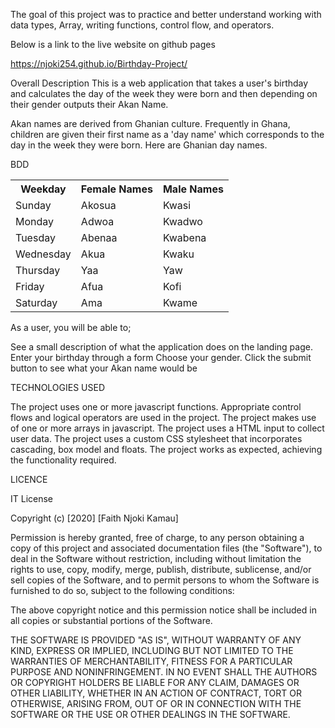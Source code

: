 The goal of this project was to practice and better understand  working with data types, Array, writing functions, control flow, and operators.

Below is a link to the live website on github pages

https://njoki254.github.io/Birthday-Project/

Overall Description
This is a web application that takes a user's birthday and calculates the day of the week they were born and then depending on their gender outputs their Akan Name.

Akan names are derived from Ghanian culture. Frequently in Ghana, children are given their first name as a 'day name' which corresponds to the day in the week they were born. Here are Ghanian day names.

BDD

<table>
    <tr>
      <th>Weekday</th>
      <th>Female Names</th>
      <th>Male Names</th>
    </tr>
    <tr>
      <td>Sunday</td>
      <td>Akosua</td>
      <td>Kwasi</td>
    </tr>
    <tr>
      <td>Monday</td>
      <td>Adwoa</td>
      <td>Kwadwo</td>
    </tr>
    <tr>
      <td>Tuesday</td>
      <td>Abenaa</td>
      <td>Kwabena</td>
    </tr>
    <tr>
      <td>Wednesday</td>
      <td>Akua</td>
      <td>Kwaku</td>
    </tr>
    <tr>
      <td>Thursday</td>
      <td>Yaa</td>
      <td>Yaw</td>
    </tr>
    <tr>
      <td>Friday</td>
      <td>Afua</td>
      <td>Kofi</td>
    </tr>
    <tr>
      <td>Saturday</td>
      <td>Ama</td>
      <td>Kwame</td>
    </tr>
  </table>

As a user, you will be able to;

See a  small description of what the application does on the landing page.
Enter your birthday through a form
Choose your gender.
Click the submit button to see what your Akan name would be

TECHNOLOGIES USED

The project uses one or more javascript functions.
Appropriate control flows and logical operators are used in the project.
The project makes use of one or more arrays in javascript.
The project uses a  HTML input to collect user data.
The project uses a custom CSS stylesheet that incorporates cascading, box model and floats.
The project works as expected, achieving the functionality required.


LICENCE

IT License

Copyright (c) [2020] [Faith Njoki Kamau]

Permission is hereby granted, free of charge, to any person obtaining a copy
of this project and associated documentation files (the "Software"), to deal
in the Software without restriction, including without limitation the rights
to use, copy, modify, merge, publish, distribute, sublicense, and/or sell
copies of the Software, and to permit persons to whom the Software is
furnished to do so, subject to the following conditions:

The above copyright notice and this permission notice shall be included in all
copies or substantial portions of the Software.

THE SOFTWARE IS PROVIDED "AS IS", WITHOUT WARRANTY OF ANY KIND, EXPRESS OR
IMPLIED, INCLUDING BUT NOT LIMITED TO THE WARRANTIES OF MERCHANTABILITY,
FITNESS FOR A PARTICULAR PURPOSE AND NONINFRINGEMENT. IN NO EVENT SHALL THE
AUTHORS OR COPYRIGHT HOLDERS BE LIABLE FOR ANY CLAIM, DAMAGES OR OTHER
LIABILITY, WHETHER IN AN ACTION OF CONTRACT, TORT OR OTHERWISE, ARISING FROM,
OUT OF OR IN CONNECTION WITH THE SOFTWARE OR THE USE OR OTHER DEALINGS IN THE
SOFTWARE.
